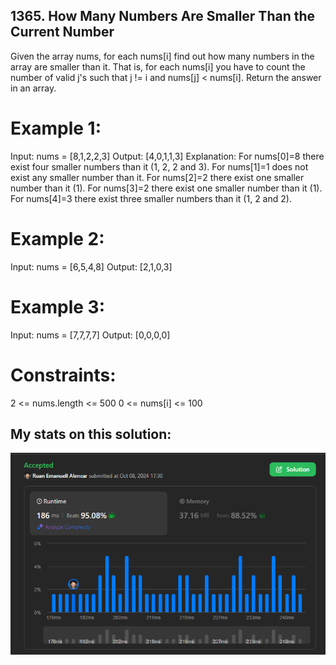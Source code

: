 ## 1365. How Many Numbers Are Smaller Than the Current Number

Given the array nums, for each nums[i] find out how many numbers in the array are smaller than it. That is, for each nums[i] you have to count the number of valid j's such that j != i and nums[j] < nums[i].
Return the answer in an array.

# Example 1:
Input: nums = [8,1,2,2,3]
Output: [4,0,1,1,3]
Explanation: 
For nums[0]=8 there exist four smaller numbers than it (1, 2, 2 and 3). 
For nums[1]=1 does not exist any smaller number than it.
For nums[2]=2 there exist one smaller number than it (1). 
For nums[3]=2 there exist one smaller number than it (1). 
For nums[4]=3 there exist three smaller numbers than it (1, 2 and 2).

# Example 2:
Input: nums = [6,5,4,8]
Output: [2,1,0,3] 

# Example 3:
Input: nums = [7,7,7,7]
Output: [0,0,0,0]

# Constraints:
2 <= nums.length <= 500
0 <= nums[i] <= 100

## My stats on this solution:
![alt text](image.png)